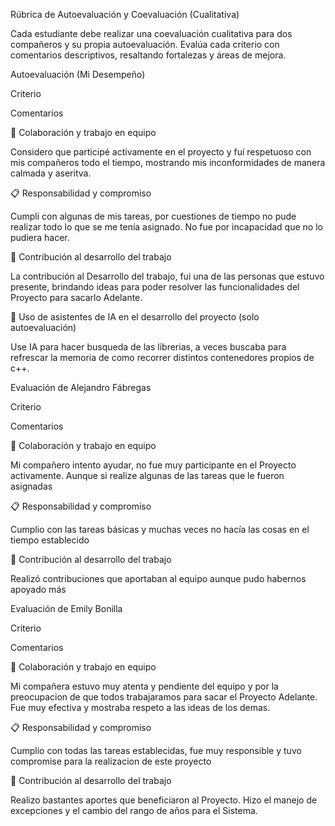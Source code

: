 Rúbrica de Autoevaluación y Coevaluación (Cualitativa) 

Cada estudiante debe realizar una coevaluación cualitativa para dos compañeros y su propia autoevaluación. Evalúa cada criterio con comentarios descriptivos, resaltando fortalezas y áreas de mejora. 

Autoevaluación (Mi Desempeño) 

Criterio 

Comentarios 

🤝 Colaboración y trabajo en equipo 

Considero que participé activamente en el proyecto y fuí respetuoso con mis compañeros todo el tiempo, mostrando mis inconformidades de manera calmada y aseritva. 

 

📋 Responsabilidad y compromiso 

Cumpli con algunas de mis tareas, por cuestiones de tiempo no pude realizar todo lo que se me tenía asignado. No fue por incapacidad que no lo pudiera hacer. 

🔧 Contribución al desarrollo del trabajo 

La contribución al Desarrollo del trabajo, fui una de las personas que estuvo presente, brindando ideas para poder resolver las funcionalidades del Proyecto para sacarlo Adelante. 

🤖 Uso de asistentes de IA en el desarrollo del proyecto (solo autoevaluación) 

Use IA para hacer busqueda de las librerias, a veces buscaba para refrescar la memoria de como recorrer distintos contenedores propios de c++. 

Evaluación de Alejandro Fábregas 

Criterio 

Comentarios 

🤝 Colaboración y trabajo en equipo 

Mi compañero intento ayudar, no fue muy participante en el Proyecto activamente. Aunque si realize algunas de las tareas que le fueron asignadas 

📋 Responsabilidad y compromiso 

Cumplio con las tareas básicas y muchas veces no hacía las cosas en el tiempo establecido 

🔧 Contribución al desarrollo del trabajo 

Realizó contribuciones que aportaban al equipo aunque pudo habernos apoyado más 

Evaluación de Emily Bonilla 

Criterio 

Comentarios 

🤝 Colaboración y trabajo en equipo 

Mi compañera estuvo muy atenta y pendiente del equipo y por la preocupacion de que todos trabajaramos para sacar el Proyecto Adelante. Fue muy efectiva y mostraba respeto a las ideas de los demas. 

📋 Responsabilidad y compromiso 

Cumplio con todas las tareas establecidas, fue muy responsible y tuvo compromise para la realizacion de este proyecto 

🔧 Contribución al desarrollo del trabajo 

Realizo bastantes aportes que beneficiaron al Proyecto. Hizo el manejo de excepciones y el cambio del rango de años para el Sistema. 

 

